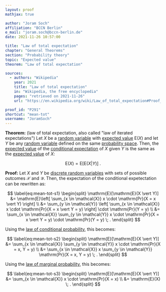 ```yaml
---
layout: proof
mathjax: true

author: "Joram Soch"
affiliation: "BCCN Berlin"
e_mail: "joram.soch@bccn-berlin.de"
date: 2021-11-26 10:57:00

title: "Law of total expectation"
chapter: "General Theorems"
section: "Probability theory"
topic: "Expected value"
theorem: "Law of total expectation"

sources:
  - authors: "Wikipedia"
    year: 2021
    title: "Law of total expectation"
    in: "Wikipedia, the free encyclopedia"
    pages: "retrieved on 2021-11-26"
    url: "https://en.wikipedia.org/wiki/Law_of_total_expectation#Proof_in_the_finite_and_countable_cases"

proof_id: "P291"
shortcut: "mean-tot"
username: "JoramSoch"
---
```



**Theorem:** (law of total expectation, also called "law of iterated expectations") Let $X$ be a [random variable](/D/rvar) with [expected value](/D/mean) $\mathrm{E}(X)$ and let $Y$ be any [random variable](/D/var) defined on the same [probability space](/D/prob-spc). Then, the [expected value](/D/mean) of the [conditional expectation](/D/mean-cond) of $X$ given $Y$ is the same as the [expected value](/D/mean) of $X$:

$$ \label{eq:mean-tot}
\mathrm{E}(X) = \mathrm{E}[\mathrm{E}(X \vert Y)] \; .
$$


**Proof:** Let $X$ and $Y$ be [discrete random variables](/D/rvar-disc) with sets of possible outcomes $\mathcal{X}$ and $\mathcal{Y}$. Then, the expectation of the conditional expetectation can be rewritten as:

$$ \label{eq:mean-tot-s1}
\begin{split}
\mathrm{E}[\mathrm{E}(X \vert Y)] &= \mathrm{E}\left[ \sum_{x \in \mathcal{X}} x \cdot \mathrm{Pr}(X = x \vert Y) \right] \\
&= \sum_{y \in \mathcal{Y}} \left[ \sum_{x \in \mathcal{X}} x \cdot \mathrm{Pr}(X = x \vert Y = y) \right] \cdot \mathrm{Pr}(Y = y) \\
&= \sum_{x \in \mathcal{X}} \sum_{y \in \mathcal{Y}} x \cdot \mathrm{Pr}(X = x \vert Y = y) \cdot \mathrm{Pr}(Y = y) \; .
\end{split}
$$

Using the [law of conditional probability](/D/prob-cond), this becomes:

$$ \label{eq:mean-tot-s2}
\begin{split}
\mathrm{E}[\mathrm{E}(X \vert Y)] &= \sum_{x \in \mathcal{X}} \sum_{y \in \mathcal{Y}} x \cdot \mathrm{Pr}(X = x, Y = y) \\
&= \sum_{x \in \mathcal{X}} x \sum_{y \in \mathcal{Y}} \mathrm{Pr}(X = x, Y = y) \; .
\end{split}
$$

Using the [law of marginal probability](/D/prob-marg), this becomes:

$$ \label{eq:mean-tot-s3}
\begin{split}
\mathrm{E}[\mathrm{E}(X \vert Y)] &= \sum_{x \in \mathcal{X}} x \cdot \mathrm{Pr}(X = x) \\
&= \mathrm{E}(X) \; .
\end{split}
$$
